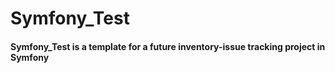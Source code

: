 # Symfony_Test
#### Symfony_Test is a template for a future inventory-issue tracking project in Symfony